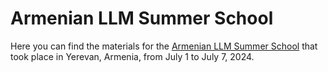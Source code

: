 # Armenian LLM Summer School

Here you can find the materials for the [Armenian LLM Summer School](https://www.creativewriting.am/) that took place in Yerevan, Armenia, from July 1 to July 7, 2024.